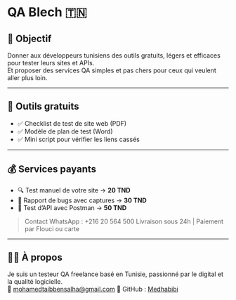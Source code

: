 # QA Blech 🇹🇳

## 🎯 Objectif
Donner aux développeurs tunisiens des outils gratuits, légers et efficaces pour tester leurs sites et APIs.  
Et proposer des services QA simples et pas chers pour ceux qui veulent aller plus loin.

---

## 🧰 Outils gratuits
- ✅ Checklist de test de site web (PDF)
- ✅ Modèle de plan de test (Word)
- ✅ Mini script pour vérifier les liens cassés

---

## 💰 Services payants
- 🔍 Test manuel de votre site → **20 TND**
- 📸 Rapport de bugs avec captures → **30 TND**
- 🔧 Test d’API avec Postman → **50 TND**

> Contact WhatsApp : +216 20 564 500 
> Livraison sous 24h | Paiement par Flouci ou carte

---

## 🧑‍💻 À propos
Je suis un testeur QA freelance basé en Tunisie, passionné par le digital et la qualité logicielle.  
📧 mohamedtaibbensalha@gmail.com 
🔗 GitHub : [Medhabibi](https://github.com/Medhabibi)

